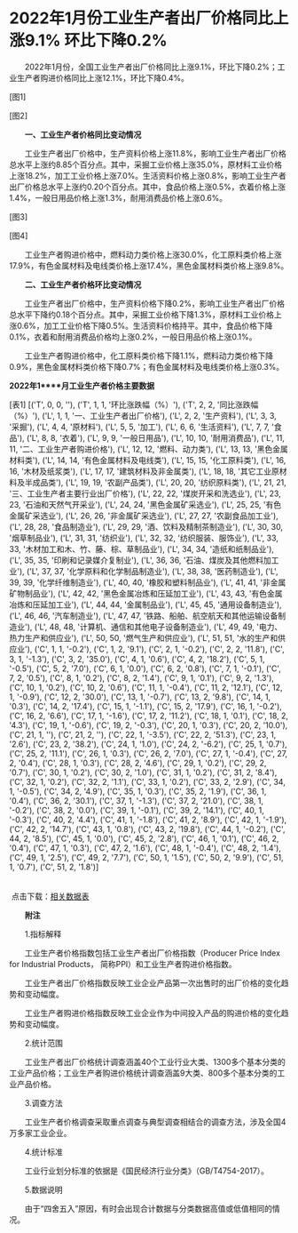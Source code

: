 # 2022年1月份工业生产者出厂价格同比上涨9.1% 环比下降0.2%

　　2022年1月份，全国工业生产者出厂价格同比上涨9.1%，环比下降0.2%；工业生产者购进价格同比上涨12.1%，环比下降0.4%。

[图1]

[图2]

　　**一、工业生产者价格同比变动情况**

　　工业生产者出厂价格中，生产资料价格上涨11.8%，影响工业生产者出厂价格总水平上涨约8.85个百分点。其中，采掘工业价格上涨35.0%，原材料工业价格上涨18.2%，加工工业价格上涨7.0%。生活资料价格上涨0.8%，影响工业生产者出厂价格总水平上涨约0.20个百分点。其中，食品价格上涨0.5%，衣着价格上涨1.4%，一般日用品价格上涨1.3%，耐用消费品价格上涨0.6%。

[图3]

[图4]

　　工业生产者购进价格中，燃料动力类价格上涨30.0%，化工原料类价格上涨17.9%，有色金属材料及电线类价格上涨17.4%，黑色金属材料类价格上涨9.8%。

　　**二、工业生产者价格环比变动情况**

　　工业生产者出厂价格中，生产资料价格下降0.2%，影响工业生产者出厂价格总水平下降约0.18个百分点。其中，采掘工业价格下降1.3%，原材料工业价格上涨0.6%，加工工业价格下降0.5%。生活资料价格持平。其中，食品价格下降0.1%，衣着和耐用消费品价格均上涨0.2%，一般日用品价格上涨0.1%。

　　工业生产者购进价格中，化工原料类价格下降1.1%，燃料动力类价格下降0.9%，黑色金属材料类价格下降0.7%；有色金属材料及电线类价格上涨0.3%。

**2022****年****1****月工业生产者价格主要数据**

[表1]
[('T', 0, 0, ''), ('T', 1, 1, '环比涨跌幅（%）'), ('T', 2, 2, '同比涨跌幅（%）'), ('L', 1, 1, '一、工业生产者出厂价格'), ('L', 2, 2, '生产资料'), ('L', 3, 3, '采掘'), ('L', 4, 4, '原材料'), ('L', 5, 5, '加工'), ('L', 6, 6, '生活资料'), ('L', 7, 7, '食品'), ('L', 8, 8, '衣着'), ('L', 9, 9, '一般日用品'), ('L', 10, 10, '耐用消费品'), ('L', 11, 11, '二、工业生产者购进价格'), ('L', 12, 12, '燃料、动力类'), ('L', 13, 13, '黑色金属材料类'), ('L', 14, 14, '有色金属材料及电线类'), ('L', 15, 15, '化工原料类'), ('L', 16, 16, '木材及纸浆类'), ('L', 17, 17, '建筑材料及非金属类'), ('L', 18, 18, '其它工业原材料及半成品类'), ('L', 19, 19, '农副产品类'), ('L', 20, 20, '纺织原料类'), ('L', 21, 21, '三、工业生产者主要行业出厂价格'), ('L', 22, 22, '煤炭开采和洗选业'), ('L', 23, 23, '石油和天然气开采业'), ('L', 24, 24, '黑色金属矿采选业'), ('L', 25, 25, '有色金属矿采选业'), ('L', 26, 26, '非金属矿采选业'), ('L', 27, 27, '农副食品加工业'), ('L', 28, 28, '食品制造业'), ('L', 29, 29, '酒、饮料及精制茶制造业'), ('L', 30, 30, '烟草制品业'), ('L', 31, 31, '纺织业'), ('L', 32, 32, '纺织服装、服饰业'), ('L', 33, 33, '木材加工和木、竹、藤、棕、草制品业'), ('L', 34, 34, '造纸和纸制品业'), ('L', 35, 35, '印刷和记录媒介复制业'), ('L', 36, 36, '石油、煤炭及其他燃料加工业'), ('L', 37, 37, '化学原料和化学制品制造业'), ('L', 38, 38, '医药制造业'), ('L', 39, 39, '化学纤维制造业'), ('L', 40, 40, '橡胶和塑料制品业'), ('L', 41, 41, '非金属矿物制品业'), ('L', 42, 42, '黑色金属冶炼和压延加工业'), ('L', 43, 43, '有色金属冶炼和压延加工业'), ('L', 44, 44, '金属制品业'), ('L', 45, 45, '通用设备制造业'), ('L', 46, 46, '汽车制造业'), ('L', 47, 47, '铁路、船舶、航空航天和其他运输设备制造业'), ('L', 48, 48, '计算机、通信和其他电子设备制造业'), ('L', 49, 49, '电力、热力生产和供应业'), ('L', 50, 50, '燃气生产和供应业'), ('L', 51, 51, '水的生产和供应业'), ('C', 1, 1, '-0.2'), ('C', 1, 2, '9.1'), ('C', 2, 1, '-0.2'), ('C', 2, 2, '11.8'), ('C', 3, 1, '-1.3'), ('C', 3, 2, '35.0'), ('C', 4, 1, '0.6'), ('C', 4, 2, '18.2'), ('C', 5, 1, '-0.5'), ('C', 5, 2, '7.0'), ('C', 6, 1, '0.0'), ('C', 6, 2, '0.8'), ('C', 7, 1, '-0.1'), ('C', 7, 2, '0.5'), ('C', 8, 1, '0.2'), ('C', 8, 2, '1.4'), ('C', 9, 1, '0.1'), ('C', 9, 2, '1.3'), ('C', 10, 1, '0.2'), ('C', 10, 2, '0.6'), ('C', 11, 1, '-0.4'), ('C', 11, 2, '12.1'), ('C', 12, 1, '-0.9'), ('C', 12, 2, '30.0'), ('C', 13, 1, '-0.7'), ('C', 13, 2, '9.8'), ('C', 14, 1, '0.3'), ('C', 14, 2, '17.4'), ('C', 15, 1, '-1.1'), ('C', 15, 2, '17.9'), ('C', 16, 1, '-0.2'), ('C', 16, 2, '6.6'), ('C', 17, 1, '-1.6'), ('C', 17, 2, '11.2'), ('C', 18, 1, '0.1'), ('C', 18, 2, '4.3'), ('C', 19, 1, '-0.6'), ('C', 19, 2, '-0.3'), ('C', 20, 1, '0.3'), ('C', 20, 2, '10.0'), ('C', 21, 1, ''), ('C', 21, 2, ''), ('C', 22, 1, '-3.5'), ('C', 22, 2, '51.3'), ('C', 23, 1, '2.6'), ('C', 23, 2, '38.2'), ('C', 24, 1, '1.0'), ('C', 24, 2, '-6.2'), ('C', 25, 1, '0.7'), ('C', 25, 2, '11.1'), ('C', 26, 1, '0.3'), ('C', 26, 2, '7.0'), ('C', 27, 1, '-0.4'), ('C', 27, 2, '0.4'), ('C', 28, 1, '0.3'), ('C', 28, 2, '4.6'), ('C', 29, 1, '0.2'), ('C', 29, 2, '0.7'), ('C', 30, 1, '0.2'), ('C', 30, 2, '1.0'), ('C', 31, 1, '0.2'), ('C', 31, 2, '8.4'), ('C', 32, 1, '0.2'), ('C', 32, 2, '1.1'), ('C', 33, 1, '0.2'), ('C', 33, 2, '2.9'), ('C', 34, 1, '-0.5'), ('C', 34, 2, '4.9'), ('C', 35, 1, '0.3'), ('C', 35, 2, '1.9'), ('C', 36, 1, '0.4'), ('C', 36, 2, '30.1'), ('C', 37, 1, '-1.3'), ('C', 37, 2, '21.0'), ('C', 38, 1, '-0.2'), ('C', 38, 2, '0.0'), ('C', 39, 1, '-0.1'), ('C', 39, 2, '14.1'), ('C', 40, 1, '-0.3'), ('C', 40, 2, '4.4'), ('C', 41, 1, '-1.8'), ('C', 41, 2, '8.9'), ('C', 42, 1, '-1.9'), ('C', 42, 2, '14.7'), ('C', 43, 1, '0.8'), ('C', 43, 2, '19.8'), ('C', 44, 1, '-0.2'), ('C', 44, 2, '8.5'), ('C', 45, 1, '0.0'), ('C', 45, 2, '2.8'), ('C', 46, 1, '0.1'), ('C', 46, 2, '0.4'), ('C', 47, 1, '0.3'), ('C', 47, 2, '1.6'), ('C', 48, 1, '-0.4'), ('C', 48, 2, '1.4'), ('C', 49, 1, '2.5'), ('C', 49, 2, '7.7'), ('C', 50, 1, '1.5'), ('C', 50, 2, '9.9'), ('C', 51, 1, '0.7'), ('C', 51, 2, '1.8')]

　　　　　　　　　　　　　　　　　　　　　　　　　　　　　　　　　　　　　　 点击下载：[相关数据表](http://www.stats.gov.cn/sj/zxfb/202302/W020230203607944515682.xlsx) 

　　**附注**

　　1.指标解释

　　工业生产者价格指数包括工业生产者出厂价格指数（Producer Price Index for Industrial Products， 简称PPI）和工业生产者购进价格指数。

　　工业生产者出厂价格指数反映工业企业产品第一次出售时的出厂价格的变化趋势和变动幅度。

　　工业生产者购进价格指数反映工业企业作为中间投入产品的购进价格的变化趋势和变动幅度。

　　2.统计范围

　　工业生产者出厂价格统计调查涵盖40个工业行业大类、1300多个基本分类的工业产品价格；工业生产者购进价格统计调查涵盖9大类、800多个基本分类的工业产品价格。

　　3.调查方法

　　工业生产者价格调查采取重点调查与典型调查相结合的调查方法，涉及全国4万多家工业企业。

　　4.统计标准

　　工业行业划分标准的依据是《国民经济行业分类》（GB/T4754-2017）。

　　5.数据说明

　　由于“四舍五入”原因，有时会出现合计数据与分类数据高值或低值相同的情况。